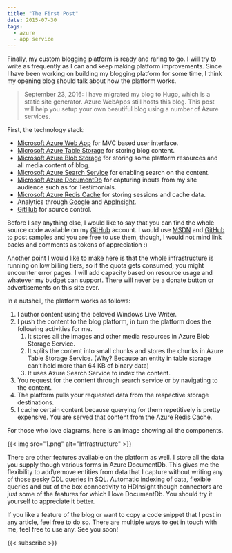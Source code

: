 ```yaml
---
title: "The First Post"
date: 2015-07-30
tags:
  - azure
  - app service
---
```


Finally, my custom blogging platform is ready and raring to go. I will try to write as frequently as I can and keep making platform improvements. Since I have been working on building my blogging platform for some time, I think my opening blog should talk about how the platform works.

> September 23, 2016: I have migrated my blog to Hugo, which is a static site generator. Azure WebApps still hosts this blog. This post will help you setup your own beautiful blog using a number of Azure services.

First, the technology stack:

- [Microsoft Azure Web App](http://azure.microsoft.com/en-us/) for MVC based user interface.
- [Microsoft Azure Table Storage](https://azure.microsoft.com/en-in/documentation/articles/storage-table-design-guide/) for storing blog content.
- [Microsoft Azure Blob Storage](https://azure.microsoft.com/en-in/documentation/articles/storage-dotnet-how-to-use-blobs/) for storing some platform resources and all media content of blog.
- [Microsoft Azure Search Service](http://azure.microsoft.com/en-in/services/search/) for enabling search on the content.
- [Microsoft Azure DocumentDb](http://azure.microsoft.com/en-in/services/documentdb/) for capturing inputs from my site audience such as for Testimonials.
- [Microsoft Azure Redis Cache](http://azure.microsoft.com/en-in/services/cache/) for storing sessions and cache data.
- Analytics through [Google](http://www.google.co.in/analytics/) and [AppInsight](https://azure.microsoft.com/en-us/documentation/articles/app-insights-get-started/).
- [GitHub](https://github.com/rahulrai-in) for source control.

Before I say anything else, I would like to say that you can find the whole source code available on my [GitHub](https://github.com/rahulrai-in) account. I would use [MSDN](https://social.msdn.microsoft.com/profile/rahul.rai/) and [GitHub](https://github.com/rahulrai-in) to post samples and you are free to use them, though, I would not mind link backs and comments as tokens of appreciation :)

Another point I would like to make here is that the whole infrastructure is running on low billing tiers, so if the quota gets consumed, you might encounter error pages. I will add capacity based on resource usage and whatever my budget can support. There will never be a donate button or advertisements on this site ever.

In a nutshell, the platform works as follows:

1.  I author content using the beloved Windows Live Writer.
2.  I push the content to the blog platform, in turn the platform does the following activities for me.
    1.  It stores all the images and other media resources in Azure Blob Storage Service.
    2.  It splits the content into small chunks and stores the chunks in Azure Table Storage Service. (Why? Because an entity in table storage can’t hold more than 64 KB of binary data)
    3.  It uses Azure Search Service to index the content.
3.  You request for the content through search service or by navigating to the content.
4.  The platform pulls your requested data from the respective storage destinations.
5.  I cache certain content because querying for them repetitively is pretty expensive. You are served that content from the Azure Redis Cache.

For those who love diagrams, here is an image showing all the components.

{{< img src="1.png" alt="Infrastructure" >}}

There are other features available on the platform as well. I store all the data you supply though various forms in Azure DocumentDb. This gives me the flexibility to add\remove entities from data that I capture without writing any of those pesky DDL queries in SQL. Automatic indexing of data, flexible queries and out of the box connectivity to HDInsight though connectors are just some of the features for which I love DocumentDb. You should try it yourself to appreciate it better.

If you like a feature of the blog or want to copy a code snippet that I post in any article, feel free to do so. There are multiple ways to get in touch with me, feel free to use any. See you soon!

{{< subscribe >}}
